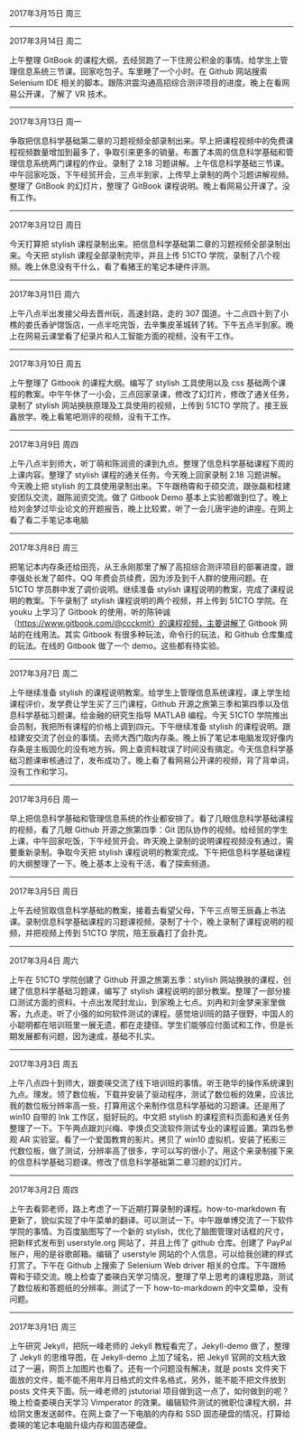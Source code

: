 2017年3月15日 周三


---
2017年3月14日 周二

上午整理 GitBook 的课程大纲，去经贸跑了一下住房公积金的事情。给学生上管理信息系统三节课。回家吃包子。车里睡了一个小时。在 Github 网站搜索 Selenium IDE 相关的脚本。跟陈洪震沟通高招综合测评项目的进度。晚上在看网易公开课，了解了 VR 技术。


---
2017年3月13日 周一

争取把信息科学基础第二章的习题视频全部录制出来。早上把课程视频中的免费课程视频数量增加到最多了，争取引来更多的销量。布置了本周的信息科学基础和管理信息系统两门课程的作业。录制了 2.18 习题讲解。上午信息科学基础三节课。中午回家吃饭，下午经贸开会，三点半到家，上传早上录制的两个习题讲解视频。整理了 GitBook 的幻灯片，整理了 GitBook 课程说明。晚上看网易公开课了。没有工作。

---
2017年3月12日 周日

今天打算把 stylish 课程录制出来。把信息科学基础第二章的习题视频全部录制出来。今天把 stylish 课程全部录制完毕，并且上传 51CTO 学院，录制了八个视频。晚上休息没有干什么，看了看猪王的笔记本硬件评测。

---
2017年3月11日 周六

上午八点半出发接父母去晋州玩，高速封路，走的 307 国道。十二点四十到了小樵的娄氏香驴馆饭店，一点半吃完饭，去辛集皮革城转了转。下午五点半到家。晚上在网易云课堂看了纪录片和人工智能方面的视频，没有干工作。

---
2017年3月10日 周五

上午整理了 Gitbook 的课程大纲。编写了 stylish 工具使用以及 css 基础两个课程的教案。中午午休了一小会，三点回家录课，修改了幻灯片，修改了通关任务，录制了 stylish 网站换肤原理及工具使用的视频，上传到 51CTO 学院了。接王辰鑫放学。晚上看笔吧测评的视频，没有干工作。

---
2017年3月9日 周四

上午八点半到师大，听丁萌和陈润资的课到九点。整理了信息科学基础课程下周的上课内容。整理了 stylish 课程的通关任务。今天晚上回家录制 2.18 习题讲解。今天晚上把 stylish 的工具使用录制出来。下午跟杨霄和于硕交流，跟张磊和桂建安团队交流，跟陈润资交流。做了 Gitbook Demo 基本上实验都做到位了。晚上给刘金梦过毕业论文的开题报告，晚上比较累，听了一会儿唐宇迪的讲座。在网上看了看二手笔记本电脑

---
2017年3月8日 周三

把笔记本内存条还给田亮，从王永刚那里了解了高招综合测评项目的部署进度，跟李强处长发了邮件。QQ 年费会员续费，因为涉及到千人群的使用问题。在 51CTO 学员群中发了调价说明。继续准备 stylish 课程说明的教案，完成了课程说明的教案。下午录制了 stylish 课程说明的两个视频，并上传到 51CTO 学院。在 youku 上学习了 Gitbook 的使用，听的陈钟诚（https://www.gitbook.com/@ccckmit）的课程视频，主要讲解了 Gitbook 网站的在线用法。其实 Gitbook 有很多种玩法，命令行的玩法，和 Github 仓库集成的玩法。在线的 Gitbook 做了一个 demo。这些都有待实验。

---
2017年3月7日 周二

上午继续准备 stylish 的课程说明教案。给学生上管理信息系统课程，课上学生给课程评价，发学费让学生买了三门课程，Github 开源之旅第三季和第四季以及信息科学基础习题课。给金融的研究生指导 MATLAB 编程。今天 51CTO 学院推出会员制，我把所有课程的价格上调到四元。下午继续准备 stylish 的课程说明。跟桂建安交流了创业的事情。去师大西门取内存条。晚上拆了笔记本电脑发现好像内存条是主板固化的没有地方拆。网上查资料耽误了时间没有搞定。今天信息科学基础习题课审核通过了，发布成功了。晚上看了看网易公开课的视频，背了背单词，没有工作和学习。

---
2017年3月6日 周一

早上把信息科学基础和管理信息系统的作业都安排了。看了几眼信息科学基础课程的视频，看了几眼 Github 开源之旅第四季：Git 团队协作的视频。给经贸的学生上课，中午回家吃饭，下午经贸开会。昨天晚上录制的说明课程视频没有通过，需要重新录制。争取今天把 stylish 课程说明的教案完成。下午把信息科学基础课程的大纲整理了一下。晚上基本上没有干活，看了探索频道。

---
2017年3月5日 周日

上午去经贸取信息科学基础的教案，接着去看望父母，下午三点带王辰鑫上书法课。录制信息科学基础课程的习题课视频，录制了十个，晚上录制了课程说明的视频，并把视频上传到 51CTO 学院，陪王辰鑫打了会扑克。

---
2017年3月4日 周六

上午在 51CTO 学院创建了 Github 开源之旅第五季：stylish 网站换肤的课程，创建了信息科学基础习题课，编写了 stylish 课程说明的部分教案。整理了一部分接口测试方面的资料。十点出发爬封龙山，到家晚上七点。刘冉和刘金梦来家里做客，九点走。听了小强的如何软件测试的课程。感觉培训班的路子很野，中国人的小聪明都在培训班里一展无遗，都在走捷径。学生们能够应付面试和工作，但是长期发展都有问题，因为速成，基础不扎实。

---
2017年3月3日 周五

上午八点四十到师大，跟娄瑛交流了线下培训班的事情。听王艳华的操作系统课到九点。理发。领了数位板，下载并安装了驱动程序，测试了数位板的效果，应该比我的数位板分辨率高一些，打算用这个来制作信息科学基础的习题课。还是用了 win10 自带的 Ink 工作区，挺好玩的。中文把 stylish 的课程资料页面和通关任务整理了一下。下午两点跟刘兴梅、李焕贞交流软件测试专业的课程设置。第四名参观 AR 实验室。看了一个爱国教育的影片。拷贝了 win10 虚拟机，安装了拓影三代数位板，做了测试，分辨率高了很多，字可以写的很小了。用这个来录制接下来的信息科学基础习题课。修改了信息科学基础第二章习题的幻灯片。

---
2017年3月2日 周四

上午去看郭老师，路上考虑了一下近期打算录制的课程。how-to-markdown 有更新了，貌似实现了中午菜单的翻译。可以测试一下。中午跟单博交流了一下软件学院的事情。为百度脑图写了一个新的 stylish，优化了脑图管理对话框的尺寸，把新样式发布到 userstyle.org 网站了，并且上传了 github 仓库。创建了 PayPal 账户，用的是谷歌邮箱。编辑了 userstyle 网站的个人信息，可以给我创建的样式打赏了。下午在 Github 上搜索了 Selenium Web driver 相关的仓库。下午跟杨霄和于硕交流。晚上检查了娄瑛白天学习情况，整理了早上思考的课程思路，测试了数位板和答题纸的分辨率。测试了一下 how-to-markdown 的中文菜单，没有问题。

---
2017年3月1日 周三

上午研究 Jekyll，把阮一峰老师的 Jekyll 教程看完了，Jekyll-demo 做了，整理了 Jekyll 的思维导图，在 Jekyll-demo 上加了域名，把 Jekyll 官网的文档大致过了一遍，网页上加图片也看了。还有一个问题没有解决，就是 posts 文件夹下面放的文件，能不能不用年月日格式的文件名格式，另外，能不能不把文件放到 posts 文件夹下面。阮一峰老师的 jstutorial 项目做到这一点了，如何做到的呢？晚上检查娄瑛白天学习 Vimperator 的效果。编辑软件测试的微职位课程大纲，并给阴文惠发送邮件。在网上查了一下电脑的内存和 SSD 固态硬盘的情况，打算给娄瑛的笔记本电脑升级内存和固态硬盘。
